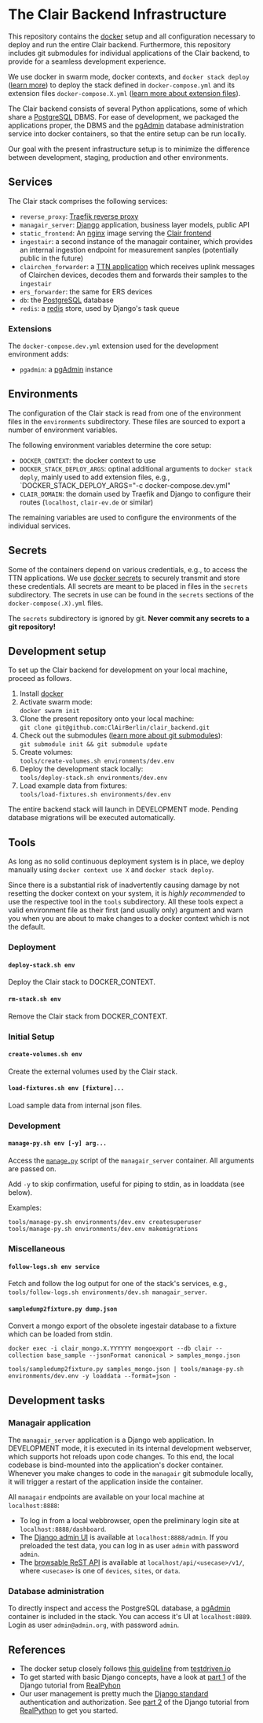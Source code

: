 # The Clair Backend Infrastructure

This repository contains the [docker](https://www.docker.com) setup and all configuration necessary to deploy and run the entire Clair backend. Furthermore, this repository includes git submodules for individual applications of the Clair backend, to provide for a seamless development experience.

We use docker in swarm mode, docker contexts, and `docker stack deploy` ([learn more](https://docs.docker.com/engine/swarm/stack-deploy/)) to deploy the stack defined in `docker-compose.yml` and its extension files `docker-compose.X.yml` ([learn more about extension files](https://docs.docker.com/compose/extends/)).

The Clair backend consists of several Python applications, some of which share a [PostgreSQL](https://www.postgresql.org) DBMS. For ease of development, we packaged the applications proper, the DBMS and the [pgAdmin](https://www.pgadmin.org) database administration service into docker containers, so that the entire setup can be run locally.

Our goal with the present infrastructure setup is to minimize the difference between development, staging, production and other environments.

## Services

The Clair stack comprises the following services:

* `reverse_proxy`: [Traefik reverse proxy](https://doc.traefik.io/traefik/)
* `managair_server`: [Django](https://www.djangoproject.com/) application, business layer models, public API
* `static_frontend`: An [nginx](https://nginx.org/) image serving the [Clair frontend](https://github.com/ClAirBerlin/clair-frontend)
* `ingestair`: a second instance of the managair container, which provides an internal ingestion endpoint for measurement sanples (potentially public in the future)
* `clairchen_forwarder`: a [TTN application](https://github.com/ClAirBerlin/clairttn/) which receives uplink messages of Clairchen devices, decodes them and forwards their samples to the `ingestair`
* `ers_forwarder`: the same for ERS devices
* `db`: the [PostgreSQL](https://www.postgresql.org/) database
* `redis`: a [redis](https://redis.io/) store, used by Django's task queue

### Extensions

The `docker-compose.dev.yml` extension used for the development environment adds:

* `pgadmin`: a [pgAdmin](https://www.pgadmin.org/) instance

## Environments

The configuration of the Clair stack is read from one of the environment files in the `environments` subdirectory. These files are sourced to export a number of environment variables.

The following environment variables determine the core setup:

* `DOCKER_CONTEXT`: the docker context to use
* `DOCKER_STACK_DEPLOY_ARGS`: optinal additional arguments to `docker stack deply`, mainly used to add extension files, e.g., `DOCKER_STACK_DEPLOY_ARGS="-c docker-compose.dev.yml"
* `CLAIR_DOMAIN`: the domain used by Traefik and Django to configure their routes (`localhost`, `clair-ev.de` or similar)

The remaining variables are used to configure the environments of the individual services.

## Secrets

Some of the containers depend on various credentials, e.g., to access the TTN applications. We use [docker secrets](https://docs.docker.com/engine/swarm/secrets/) to securely transmit and store these credentials. All secrets are meant to be placed in files in the `secrets` subdirectory. The secrets in use can be found in the `secrets` sections of the `docker-compose(.X).yml` files.

The `secrets` subdirectory is ignored by git. **Never commit any secrets to a git repository!**

## Development setup

To set up the Clair backend for development on your local machine, proceed as follows.

1. Install [docker](https://www.docker.com/get-started)
2. Activate swarm mode:  
  `docker swarm init`
3. Clone the present repository onto your local machine:  
  `git clone git@github.com:ClAirBerlin/clair_backend.git`
4. Check out the submodules ([learn more about git submodules](https://git-scm.com/book/en/v2/Git-Tools-Submodules)):  
  `git submodule init && git submodule update`
5. Create volumes:  
  `tools/create-volumes.sh environments/dev.env`
6. Deploy the development stack locally:  
  `tools/deploy-stack.sh environments/dev.env`
7. Load example data from fixtures:  
  `tools/load-fixtures.sh environments/dev.env`

The entire backend stack will launch in DEVELOPMENT mode. Pending database migrations will be executed automatically.

## Tools

As long as no solid continuous deployment system is in place, we deploy manually using `docker context use X` and `docker stack deploy`.

Since there is a substantial risk of inadvertently causing damage by not resetting the docker context on your system, it is *highly recommended* to use the respective tool in the `tools` subdirectory. All these tools expect a valid environment file as their first (and usually only) argument and warn you when you are about to make changes to a docker context which is not the default.

### Deployment

#### `deploy-stack.sh env`

Deploy the Clair stack to DOCKER_CONTEXT.

#### `rm-stack.sh env`

Remove the Clair stack from DOCKER_CONTEXT.

### Initial Setup

#### `create-volumes.sh env`

Create the external volumes used by the Clair stack.

#### `load-fixtures.sh env [fixture]...`

Load sample data from internal json files.

### Development

#### `manage-py.sh env [-y] arg...`

Access the
[`manage.py`](https://docs.djangoproject.com/en/3.1/ref/django-admin/) script
of the `managair_server` container. All arguments are passed on.

Add `-y` to skip confirmation, useful for piping to stdin, as in loaddata (see below).

Examples:

```
tools/manage-py.sh environments/dev.env createsuperuser
tools/manage-py.sh environments/dev.env makemigrations
```

### Miscellaneous

#### `follow-logs.sh env service`

Fetch and follow the log output for one of the stack's services, e.g., `tools/follow-logs.sh environments/dev.sh managair_server`.

#### `sampledump2fixture.py dump.json`

Convert a mongo export of the obsolete ingestair database to a fixture which can be loaded from stdin.

```
docker exec -i clair_mongo.X.YYYYYY mongoexport --db clair --collection base_sample --jsonFormat canonical > samples_mongo.json

tools/sampledump2fixture.py samples_mongo.json | tools/manage-py.sh environments/dev.env -y loaddata --format=json -
```

## Development tasks

### Managair application

The `managair_server` application is a Django web application. In DEVELOPMENT mode, it is executed in its internal development webserver, which supports hot reloads upon code changes. To this end, the local codebase is bind-mounted into the application's docker container. Whenever you make changes to code in the `managair` git submodule locally, it will trigger a restart of the application inside the container.

All `managair` endpoints are available on your local machine at `localhost:8888`:

- To log in from a local webbrowser, open the preliminary login site at `localhost:8888/dashboard`.
- The [Django admin UI](https://docs.djangoproject.com/en/3.1/ref/contrib/admin/) is available at `localhost:8888/admin`. If you preloaded the test data, you can log in as user `admin` with password `admin`.
- The [browsable ReST API](https://www.django-rest-framework.org/topics/browsable-api/) is available at `localhost/api/<usecase>/v1/`, where `<usecase>` is one of `devices`, `sites`, or `data`.

### Database administration

To directly inspect and access the PostgreSQL database, a [pgAdmin](https://www.pgadmin.org) container is included in the stack. You can access it's UI at `localhost:8889`. Login as user `admin@admin.org`, with password `admin`.

## References

- The docker setup closely follows [this guideline](https://testdriven.io/blog/dockerizing-django-with-postgres-gunicorn-and-nginx/) from [testdriven.io](https://testdriven.io/)
- To get started with basic Django concepts, have a look at [part 1](https://realpython.com/get-started-with-django-1/) of the Django tutorial from [RealPyhon](https://realpython.com/get-started-with-django-1/)
- Our user management is pretty much the [Django standard](https://docs.djangoproject.com/en/3.0/topics/auth/default/) authentication and authorization. See [part 2](https://realpython.com/django-user-management/) of the Django tutorial from [RealPython](https://realpython.com/) to get you started.
